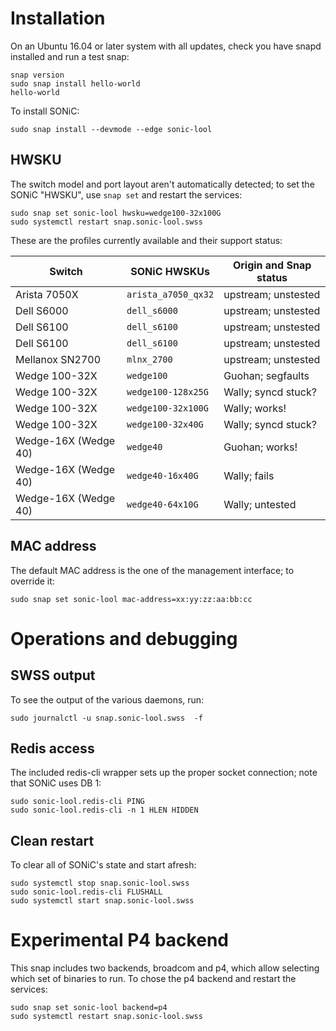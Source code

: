 # Installation

On an Ubuntu 16.04 or later system with all updates, check you have snapd
installed and run a test snap:
```shell
snap version
sudo snap install hello-world
hello-world
```

To install SONiC:
```shell
sudo snap install --devmode --edge sonic-lool
```

## HWSKU

The switch model and port layout aren't automatically detected; to set the
SONiC "HWSKU", use `snap set` and restart the services:
```shell
sudo snap set sonic-lool hwsku=wedge100-32x100G
sudo systemctl restart snap.sonic-lool.swss
```

These are the profiles currently available and their support status:

| Switch               | SONiC HWSKUs        | Origin and Snap status    |
|----------------------|---------------------|---------------------------|
| Arista 7050X         | `arista_a7050_qx32` | upstream; unstested       |
| Dell S6000           | `dell_s6000`        | upstream; unstested       |
| Dell S6100           | `dell_s6100`        | upstream; unstested       |
| Dell S6100           | `dell_s6100`        | upstream; unstested       |
| Mellanox SN2700      | `mlnx_2700`         | upstream; unstested       |
| Wedge 100-32X        | `wedge100`          | Guohan; segfaults         |
| Wedge 100-32X        | `wedge100-128x25G`  | Wally; syncd stuck?       |
| Wedge 100-32X        | `wedge100-32x100G`  | Wally; works!             |
| Wedge 100-32X        | `wedge100-32x40G`   | Wally; syncd stuck?       |
| Wedge-16X (Wedge 40) | `wedge40`           | Guohan; works!            |
| Wedge-16X (Wedge 40) | `wedge40-16x40G`    | Wally; fails              |
| Wedge-16X (Wedge 40) | `wedge40-64x10G`    | Wally; untested           |

## MAC address

The default MAC address is the one of the management interface; to override it:
```shell
sudo snap set sonic-lool mac-address=xx:yy:zz:aa:bb:cc
```

# Operations and debugging
## SWSS output

To see the output of the various daemons, run:
```shell
sudo journalctl -u snap.sonic-lool.swss  -f
```

## Redis access

The included redis-cli wrapper sets up the proper socket connection; note that
SONiC uses DB 1:
```shell
sudo sonic-lool.redis-cli PING
sudo sonic-lool.redis-cli -n 1 HLEN HIDDEN
```

## Clean restart

To clear all of SONiC's state and start afresh:
```shell
sudo systemctl stop snap.sonic-lool.swss
sudo sonic-lool.redis-cli FLUSHALL
sudo systemctl start snap.sonic-lool.swss
```

# Experimental P4 backend

This snap includes two backends, broadcom and p4, which allow selecting which
set of binaries to run. To chose the p4 backend and restart the services:
```shell
sudo snap set sonic-lool backend=p4
sudo systemctl restart snap.sonic-lool.swss
```

